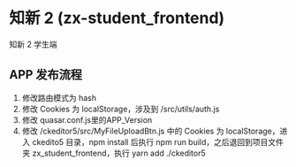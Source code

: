 
# 知新 2 (zx-student_frontend)

知新 2 学生端

## APP 发布流程

1. 修改路由模式为 hash
2. 修改 Cookies 为 localStorage，涉及到 /src/utils/auth.js
3. 修改 quasar.conf.js里的APP_Version
4. 修改 /ckeditor5/src/MyFileUploadBtn.js 中的 Cookies 为 localStorage，进入 ckedito5 目录，npm install 后执行 npm run build，之后退回到项目文件夹 zx_student_frontend，执行 yarn add ./ckeditor5
